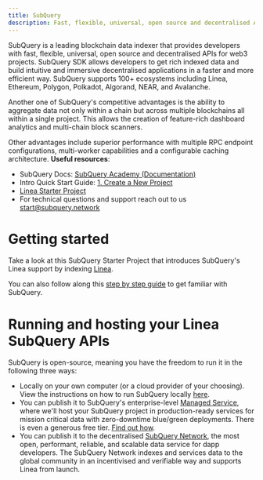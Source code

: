```yaml
---
title: SubQuery
description: Fast, flexible, universal, open source and decentralised APIs
---
```


SubQuery is a leading blockchain data indexer that provides developers with fast, flexible, universal, open source and decentralised APIs for web3 projects. SubQuery SDK allows developers to get rich indexed data and build intuitive and immersive decentralised applications in a faster and more efficient way. SubQuery supports 100+ ecosystems including Linea, Ethereum, Polygon, Polkadot, Algorand, NEAR, and Avalanche.

Another one of SubQuery's competitive advantages is the ability to aggregate data not only within a chain but across multiple blockchains all within a single project. This allows the creation of feature-rich dashboard analytics and multi-chain block scanners.

Other advantages include superior performance with multiple RPC endpoint configurations, multi-worker capabilities and a configurable caching architecture.
**Useful resources**:
- SubQuery Docs: [SubQuery Academy (Documentation)](https://academy.subquery.network/)
- Intro Quick Start Guide: [1. Create a New Project](https://academy.subquery.network/quickstart/quickstart.html)
- [Linea Starter Project](https://github.com/subquery/ethereum-subql-starter/tree/main/Linea/linea-starter)
- For technical questions and support reach out to us start@subquery.network

# Getting started

Take a look at this SubQuery Starter Project that introduces SubQuery's Linea support by indexing [Linea](https://github.com/subquery/ethereum-subql-starter/tree/main/Linea/linea-starter).

You can also follow along this [step by step guide](https://academy.subquery.network/quickstart/quickstart.html) to get familiar with SubQuery.

# Running and hosting your Linea SubQuery APIs

SubQuery is open-source, meaning you have the freedom to run it in the following three ways:
- Locally on your own computer (or a cloud provider of your choosing). View the instructions on how to run SubQuery locally [here](https://academy.subquery.network/run_publish/run.html).
- You can publish it to SubQuery's enterprise-level [Managed Service](https://managedservice.subquery.network/), where we'll host your SubQuery project in production-ready services for mission critical data with zero-downtime blue/green deployments. There is even a generous free tier. [Find out how](https://academy.subquery.network/run_publish/publish.html).
- You can publish it to the decentralised [SubQuery Network](https://subquery.network/network), the most open, performant, reliable, and scalable data service for dapp developers. The SubQuery Network indexes and services data to the global community in an incentivised and verifiable way and supports Linea from launch.
